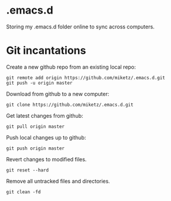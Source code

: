 .emacs.d
========

Storing my .emacs.d folder online to sync across computers.

Git incantations
========
Create a new github repo from an existing local repo:

    git remote add origin https://github.com/miketz/.emacs.d.git
    git push -u origin master

Download from github to a new computer:

    git clone https://github.com/miketz/.emacs.d.git

Get latest changes from github:

    git pull origin master

Push local changes up to github:

    git push origin master

Revert changes to modified files.

    git reset --hard

Remove all untracked files and directories.

    git clean -fd